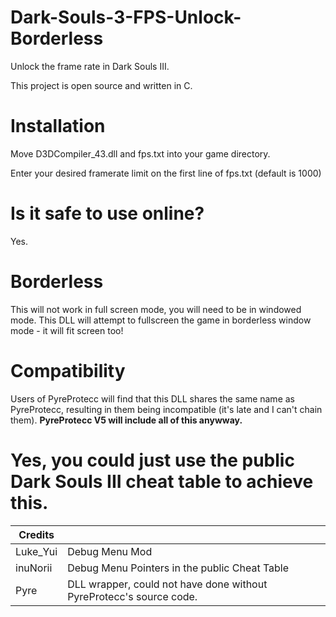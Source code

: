 # Dark-Souls-3-FPS-Unlock-Borderless
Unlock the frame rate in Dark Souls III. 

This project is open source and written in C.

# Installation
Move D3DCompiler_43.dll and fps.txt into your game directory.

Enter your desired framerate limit on the first line of fps.txt (default is 1000)

# Is it safe to use online?
Yes.

# Borderless
This will not work in full screen mode, you will need to be in windowed mode. This DLL will attempt to fullscreen the game in borderless window mode - it will fit screen too!

# Compatibility
Users of PyreProtecc will find that this DLL shares the same name as PyreProtecc, resulting in them being incompatible (it's late and I can't chain them). **PyreProtecc V5 will include all of this anywway.**

# **Yes, you could just use the public Dark Souls III cheat table to achieve this.**


| Credits  |                                                                    | 
|----------|--------------------------------------------------------------------|
| Luke_Yui | Debug Menu Mod                                                     |
| inuNorii | Debug Menu Pointers in the public Cheat Table                      | 
| Pyre     | DLL wrapper, could not have done without PyreProtecc's source code.|

